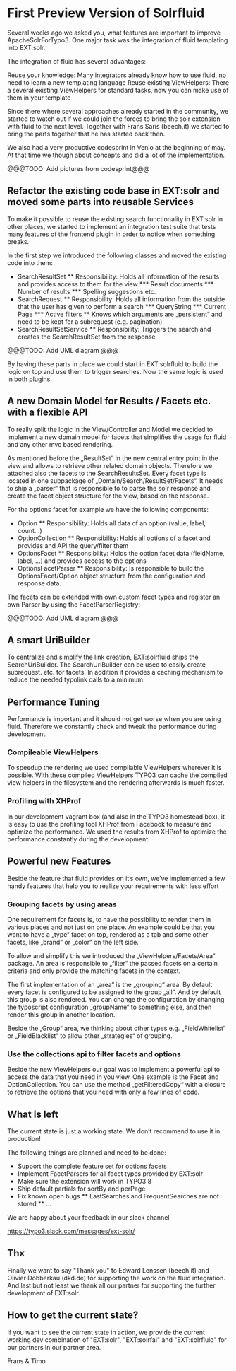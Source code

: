 # First Preview Version of Solrfluid

Several weeks ago we asked you, what features are important to improve ApacheSolrForTypo3. One major task was the integration of fluid templating into EXT:solr.

The integration of fluid has several advantages:

Reuse your knowledge: Many integrators already know how to use fluid, no need to learn a new templating language
Reuse existing ViewHelpers: There a several existing ViewHelpers for standard tasks, now you can make use of them in your template

Since there where several approaches already started in the community, we started to watch out if we could join the forces to bring the solr extension with fluid to the next level. Together with Frans Saris (beech.it) we started to bring the parts together that he has started back then.

We also had a very productive codesprint in Venlo at the beginning of may. At that time we though about concepts and did a lot of the implementation.

@@@TODO: Add pictures from codesprint@@@

## Refactor the existing code base in EXT:solr and moved some parts into reusable Services

To make it possible to reuse the existing search functionality in EXT:solr in other places, we started to implement an integration test suite that tests many features of the frontend plugin in order to
notice when something breaks.

In the first step we introduced the following classes and moved the existing code into them:

* SearchResultSet
** Responsibility: Holds all information of the results and provides access to them for the view
*** Result documents
*** Number of results
*** Spelling suggestions etc.
* SearchRequest
** Responsibility: Holds all information from the outside that the user has given to perform a search
*** QueryString
*** Current Page
*** Active filters
** Knows which arguments are „persistent“ and need to be kept for a subrequest (e.g. pagination)
* SearchResultSetService
** Responsibility: Triggers the search and creates the SearchResultSet from the response

@@@TODO: Add UML diagram @@@

By having these parts in place we could start in EXT:solrfluid to build the logic on top and use them to trigger searches. Now the same logic is used in both plugins.

## A new Domain Model for Results / Facets etc. with a flexible API

To really split the logic in the View/Controller and Model we decided to implement a new domain model for facets that simplifies the usage for fluid and any other mvc based rendering.

As mentioned before the „ResultSet“ in the new central entry point in the view and allows to retrieve other related domain objects. Therefore we attached also the facets to the SearchResultsSet.
Every facet type is located in one subpackage of „Domain/Search/ResultSet/Facets“. It needs to ship a „parser“ that is responsible to to parse the solr response and create the facet object structure
for the view, based on the response.

For the options facet for example we have the following components:

* Option
** Responsibility: Holds all data of an option (value, label, count...)
* OptionCollection
** Responsibility: Holds all options of a facet and provides and API the query/filter them
* OptionsFacet
** Responsibility: Holds the option facet data (fieldName, label, …) and provides access to the options
* OptionsFacetParser
** Responsibility: Is responsible to build the OptionsFacet/Option object structure from the configuration and response data.

The facets can be extended with own custom facet types and register an own Parser by using the FacetParserRegistry:

@@@TODO: Add UML diagram @@@

## A smart UriBuilder

To centralize and simplify the link creation, EXT:solrfluid ships the SearchUriBuilder. The SearchUriBuilder can be used to easily create subrequest. etc. for facets.
In addition it provides a caching mechanism to reduce the needed typolink calls to a minimum.

## Performance Tuning

Performance is important and it should not get worse when you are using fluid. Therefore we constantly check and tweak the performance during development.

### Compileable ViewHelpers

To speedup the rendering we used compilable ViewHelpers wherever it is possible. With these compiled ViewHelpers TYPO3 can cache the compiled view helpers in the filesystem and
the rendering afterwards is much faster.

### Profiling with XHProf

In our development vagrant box (and also in the TYPO3 homestead box), it is easy to use the profiling tool XHProf from Facebook to measure and optimize the performance.
We used the results from XHProf to optimize the performance constantly during the development.

## Powerful new Features

Beside the feature that fluid provides on it’s own, we’ve implemented a few handy features that help you to realize your requirements with less effort

### Grouping facets by using areas

One requirement for facets is, to have the possibility to render them in various places and not just on one place. An example could be that you want to have
a „type“ facet on top, rendered as a tab and some other facets, like „brand“ or „color“ on the left side.

To allow and simplify this we introduced the „ViewHelpers/Facets/Area“ package. An area is responsible to „filter“ the passed facets on a certain criteria and only provide the matching
facets in the context.

The first implementation of an „area“ is the „grouping“ area. By default every facet is configured to be assigned to the group „all“. And by default this group is also rendered.
You can change the configuration by changing the typoscript configuration „groupName“ to something else, and then render this group in another location.

Beside the „Group“ area, we thinking about other types e.g. „FieldWhitelist“ or „FieldBlacklist“ to allow other „strategies“ of grouping.

### Use the collections api to filter facets and options

Beside the new ViewHelpers our goal was to implement a powerful api to access the data that you need in you view. One example is the Facet and OptionCollection.
You can use the method „getFilteredCopy“ with a closure to retrieve the options that you need with only a few lines of code.

## What is left

The current state is just a working state. We don’t recommend to use it in production!

The following things are planned and need to be done:

* Support the complete feature set for options facets
* Implement FacetParsers for all facet types provided by EXT:solr
* Make sure the extension will work in TYPO3 8
* Ship default partials for sortBy and perPage
* Fix known open bugs
    ** LastSearches and FrequentSearches are not stored
    ** ...

We are happy about your feedback in our slack channel

https://typo3.slack.com/messages/ext-solr/


## Thx

Finally we want to say "Thank you" to Edward Lenssen (beech.it) and Olivier Dobberkau (dkd.de) for supporting the work on the fluid integration.
And last but not least we thank all our partner for supporting the further development of EXT:solr.


## How to get the current state?

If you want to see the current state in action, we provide the current working dev combination of "EXT:solr", "EXT:solrfal" and "EXT:solrfluid"
for our partners in our partner area.


Frans & Timo
